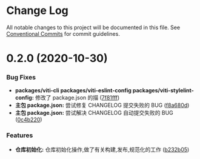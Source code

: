 # Change Log

All notable changes to this project will be documented in this file.
See [Conventional Commits](https://conventionalcommits.org) for commit guidelines.

# 0.2.0 (2020-10-30)

### Bug Fixes

- **packages/viti-cli packages/viti-eslint-config packages/viti-stylelint-config:** 修改了 package.json 的描 ([7f81fff](https://user/haoziqaq/viti-next/commits/7f81fff7c0e78c6ecc44afed70b1bcac950b4a5a))
- **主包 package.json:** 尝试修复 CHANGELOG 提交失败的 BUG ([f8a680d](https://user/haoziqaq/viti-next/commits/f8a680d4654726c1bf9fd8e922c492cb6dbd20df))
- **主包 package.json:** 尝试解决 CHANGELOG 自动提交失败的 BUG ([0c4b220](https://user/haoziqaq/viti-next/commits/0c4b220904a73206125f18b386e14bd9313be1aa))

### Features

- **仓库初始化:** 仓库初始化操作,做了有关构建,发布,规范化的工作 ([b232b05](https://user/haoziqaq/viti-next/commits/b232b05aa26221aad8ddd6256cd9a6b7cdb79d60))
